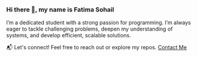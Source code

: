 ### Hi there 👋, my name is Fatima Sohail

I’m a dedicated student with a strong passion for programming. I’m always eager to tackle challenging problems, deepen my understanding of systems, and develop efficient, scalable solutions.

📬 Let's connect! Feel free to reach out or explore my repos.
    [Contact Me](fatimasohail.fs.455@gmail.com)
